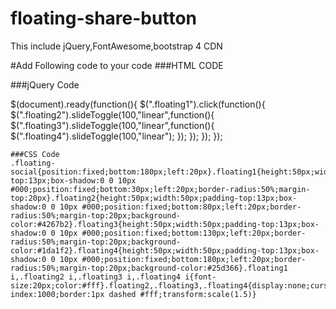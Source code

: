 # floating-share-button
This include jQuery,FontAwesome,bootstrap 4 CDN

#Add Following code to your code
###HTML CODE
<div class="floating-social">
<div class="floating1 bg-success text-center">
	<i class="fa fa-share-alt"></i>
</div>
<div class="floating2 text-center">
	<i class="fa fa-facebook"></i>
</div>
<div class="floating3 text-center">
	<i class="fa fa-twitter"></i>
</div>
<div class="floating4 text-center">
	<i class="fa fa-whatsapp"></i>
</div>
</div>


###jQuery Code

$(document).ready(function(){
		$(".floating1").click(function(){
			$(".floating2").slideToggle(100,"linear",function(){
				$(".floating3").slideToggle(100,"linear",function(){
					$(".floating4").slideToggle(100,"linear");
				});
			});
		});
	});
	
	###CSS Code
	.floating-social{position:fixed;bottom:180px;left:20px}.floating1{height:50px;width:50px;padding-top:13px;box-shadow:0 0 10px #000;position:fixed;bottom:30px;left:20px;border-radius:50%;margin-top:20px}.floating2{height:50px;width:50px;padding-top:13px;box-shadow:0 0 10px #000;position:fixed;bottom:80px;left:20px;border-radius:50%;margin-top:20px;background-color:#4267b2}.floating3{height:50px;width:50px;padding-top:13px;box-shadow:0 0 10px #000;position:fixed;bottom:130px;left:20px;border-radius:50%;margin-top:20px;background-color:#1da1f2}.floating4{height:50px;width:50px;padding-top:13px;box-shadow:0 0 10px #000;position:fixed;bottom:180px;left:20px;border-radius:50%;margin-top:20px;background-color:#25d366}.floating1 i,.floating2 i,.floating3 i,.floating4 i{font-size:20px;color:#fff}.floating2,.floating3,.floating4{display:none;cursor:pointer}.floating2:hover,.floating3:hover,.floating4:hover{z-index:1000;border:1px dashed #fff;transform:scale(1.5)}
